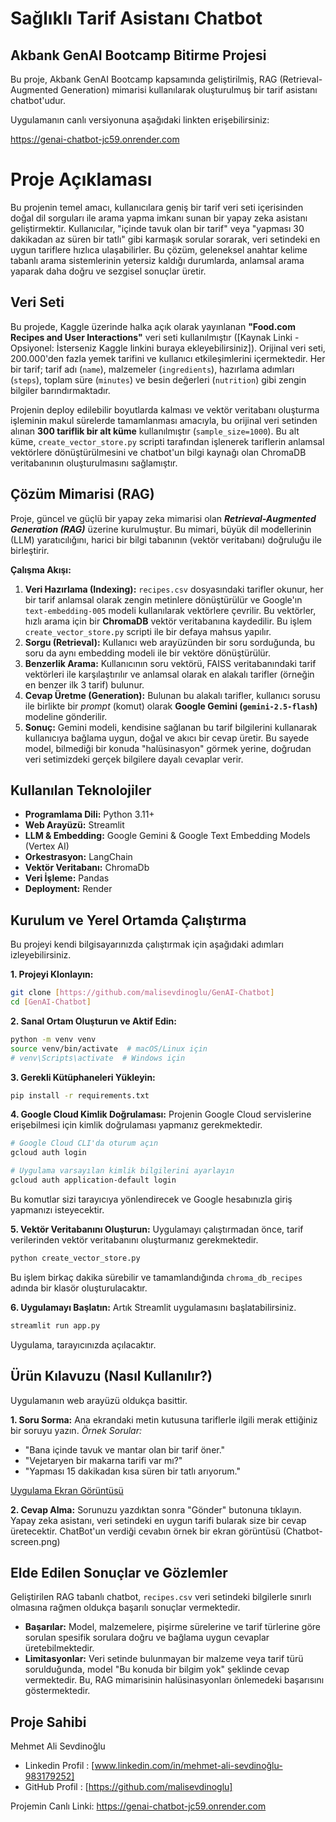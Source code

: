 # Sağlıklı Tarif Asistanı Chatbot

## Akbank GenAI Bootcamp Bitirme Projesi

Bu proje, Akbank GenAI Bootcamp kapsamında geliştirilmiş, RAG (Retrieval-Augmented Generation) mimarisi kullanılarak oluşturulmuş bir tarif asistanı chatbot'udur.

Uygulamanın canlı versiyonuna aşağıdaki linkten erişebilirsiniz:

https://genai-chatbot-jc59.onrender.com


# Proje Açıklaması

Bu projenin temel amacı, kullanıcılara geniş bir tarif veri seti içerisinden doğal dil sorguları ile arama yapma imkanı sunan bir yapay zeka asistanı geliştirmektir. Kullanıcılar, "içinde tavuk olan bir tarif" veya "yapması 30 dakikadan az süren bir tatlı" gibi karmaşık sorular sorarak, veri setindeki en uygun tariflere hızlıca ulaşabilirler. Bu çözüm, geleneksel anahtar kelime tabanlı arama sistemlerinin yetersiz kaldığı durumlarda, anlamsal arama yaparak daha doğru ve sezgisel sonuçlar üretir.

## Veri Seti

Bu projede, Kaggle üzerinde halka açık olarak yayınlanan **"Food.com Recipes and User Interactions"** veri seti kullanılmıştır ([Kaynak Linki - Opsiyonel: İsterseniz Kaggle linkini buraya ekleyebilirsiniz]). Orijinal veri seti, 200.000'den fazla yemek tarifini ve kullanıcı etkileşimlerini içermektedir. Her bir tarif; tarif adı (`name`), malzemeler (`ingredients`), hazırlama adımları (`steps`), toplam süre (`minutes`) ve besin değerleri (`nutrition`) gibi zengin bilgiler barındırmaktadır.

Projenin deploy edilebilir boyutlarda kalması ve vektör veritabanı oluşturma işleminin makul sürelerde tamamlanması amacıyla, bu orijinal veri setinden alınan **300 tariflik bir alt küme** kullanılmıştır (`sample_size=1000`). Bu alt küme, `create_vector_store.py` scripti tarafından işlenerek tariflerin anlamsal vektörlere dönüştürülmesini ve chatbot'un bilgi kaynağı olan ChromaDB veritabanının oluşturulmasını sağlamıştır.


## Çözüm Mimarisi (RAG)

Proje, güncel ve güçlü bir yapay zeka mimarisi olan ***Retrieval-Augmented Generation (RAG)*** üzerine kurulmuştur. Bu mimari, büyük dil modellerinin (LLM) yaratıcılığını, harici bir bilgi tabanının (vektör veritabanı) doğruluğu ile birleştirir.

**Çalışma Akışı:**
1.  **Veri Hazırlama (Indexing):** `recipes.csv` dosyasındaki tarifler okunur, her bir tarif anlamsal olarak zengin metinlere dönüştürülür ve Google'ın `text-embedding-005` modeli kullanılarak vektörlere çevrilir. Bu vektörler, hızlı arama için bir **ChromaDB** vektör veritabanına kaydedilir. Bu işlem `create_vector_store.py` scripti ile bir defaya mahsus yapılır.
2.  **Sorgu (Retrieval):** Kullanıcı web arayüzünden bir soru sorduğunda, bu soru da aynı embedding modeli ile bir vektöre dönüştürülür.
3.  **Benzerlik Arama:** Kullanıcının soru vektörü, FAISS veritabanındaki tarif vektörleri ile karşılaştırılır ve anlamsal olarak en alakalı tarifler (örneğin en benzer ilk 3 tarif) bulunur.
4.  **Cevap Üretme (Generation):** Bulunan bu alakalı tarifler, kullanıcı sorusu ile birlikte bir *prompt* (komut) olarak **Google Gemini (`gemini-2.5-flash`)** modeline gönderilir.
5.  **Sonuç:** Gemini modeli, kendisine sağlanan bu tarif bilgilerini kullanarak kullanıcıya bağlama uygun, doğal ve akıcı bir cevap üretir. Bu sayede model, bilmediği bir konuda "halüsinasyon" görmek yerine, doğrudan veri setimizdeki gerçek bilgilere dayalı cevaplar verir.


## Kullanılan Teknolojiler

* **Programlama Dili:** Python 3.11+
* **Web Arayüzü:** Streamlit
* **LLM & Embedding:** Google Gemini & Google Text Embedding Models (Vertex AI)
* **Orkestrasyon:** LangChain
* **Vektör Veritabanı:** ChromaDb
* **Veri İşleme:** Pandas
* **Deployment:** Render

## Kurulum ve Yerel Ortamda Çalıştırma

Bu projeyi kendi bilgisayarınızda çalıştırmak için aşağıdaki adımları izleyebilirsiniz.

**1. Projeyi Klonlayın:**
```bash
git clone [https://github.com/malisevdinoglu/GenAI-Chatbot]
cd [GenAI-Chatbot]
```

**2. Sanal Ortam Oluşturun ve Aktif Edin:**
```bash
python -m venv venv
source venv/bin/activate  # macOS/Linux için
# venv\Scripts\activate  # Windows için
```

**3. Gerekli Kütüphaneleri Yükleyin:**
```bash
pip install -r requirements.txt
```

**4. Google Cloud Kimlik Doğrulaması:**
Projenin Google Cloud servislerine erişebilmesi için kimlik doğrulaması yapmanız gerekmektedir.
```bash
# Google Cloud CLI'da oturum açın
gcloud auth login

# Uygulama varsayılan kimlik bilgilerini ayarlayın
gcloud auth application-default login
```
Bu komutlar sizi tarayıcıya yönlendirecek ve Google hesabınızla giriş yapmanızı isteyecektir.

**5. Vektör Veritabanını Oluşturun:**
Uygulamayı çalıştırmadan önce, tarif verilerinden vektör veritabanını oluşturmanız gerekmektedir.
```bash
python create_vector_store.py
```
Bu işlem birkaç dakika sürebilir ve tamamlandığında `chroma_db_recipes` adında bir klasör oluşturulacaktır.

**6. Uygulamayı Başlatın:**
Artık Streamlit uygulamasını başlatabilirsiniz.
```bash
streamlit run app.py
```
Uygulama, tarayıcınızda  açılacaktır.

## Ürün Kılavuzu (Nasıl Kullanılır?)

Uygulamanın web arayüzü oldukça basittir.

**1. Soru Sorma:**
Ana ekrandaki metin kutusuna tariflerle ilgili merak ettiğiniz bir soruyu yazın.
*Örnek Sorular:*
* "Bana içinde tavuk ve mantar olan bir tarif öner."
* "Vejetaryen bir makarna tarifi var mı?"
* "Yapması 15 dakikadan kısa süren bir tatlı arıyorum."

[Uygulama Ekran Görüntüsü](Chatbot-screen.png)

**2. Cevap Alma:**
Sorunuzu yazdıktan sonra "Gönder" butonuna tıklayın. Yapay zeka asistanı, veri setindeki en uygun tarifi bularak size bir cevap üretecektir.
ChatBot'un verdiği cevabın örnek bir ekran görüntüsü 
(Chatbot-screen.png)

## Elde Edilen Sonuçlar ve Gözlemler

Geliştirilen RAG tabanlı chatbot, `recipes.csv` veri setindeki bilgilerle sınırlı olmasına rağmen oldukça başarılı sonuçlar vermektedir.

* **Başarılar:** Model, malzemelere, pişirme sürelerine ve tarif türlerine göre sorulan spesifik sorulara doğru ve bağlama uygun cevaplar üretebilmektedir.
* **Limitasyonlar:** Veri setinde bulunmayan bir malzeme veya tarif türü sorulduğunda, model "Bu konuda bir bilgim yok" şeklinde cevap vermektedir. Bu, RAG mimarisinin halüsinasyonları önlemedeki başarısını göstermektedir.


## Proje Sahibi
Mehmet Ali Sevdinoğlu
* Linkedin Profil : [www.linkedin.com/in/mehmet-ali-sevdinoğlu-983179252]
* GitHub Profil : [https://github.com/malisevdinoglu] 

Projemin Canlı Linki: https://genai-chatbot-jc59.onrender.com

